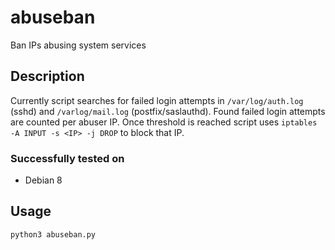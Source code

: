 # abuseban
Ban IPs abusing system services

## Description
Currently script searches for failed login attempts in `/var/log/auth.log` (sshd) and `/varlog/mail.log` (postfix/saslauthd). Found failed login attempts are counted per abuser IP. Once threshold is reached script uses `iptables -A INPUT -s <IP> -j DROP` to block that IP.

### Successfully tested on
- Debian 8

## Usage

`python3 abuseban.py`

